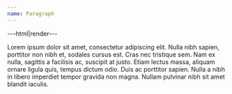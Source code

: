 ```yaml
---
name: Paragraph
---
```


---html|render---

<p>Lorem ipsum dolor sit amet, consectetur adipiscing elit. Nulla nibh sapien, porttitor non nibh et, sodales cursus est. Cras nec tristique sem. Nam ex nulla, sagittis a facilisis ac, suscipit at justo. Etiam lectus massa, aliquam ornare ligula quis, tempus dictum odio. Duis ac porttitor sapien. Nulla a nibh in libero imperdiet tempor gravida non magna. Nullam pulvinar nibh sit amet blandit iaculis.</p>